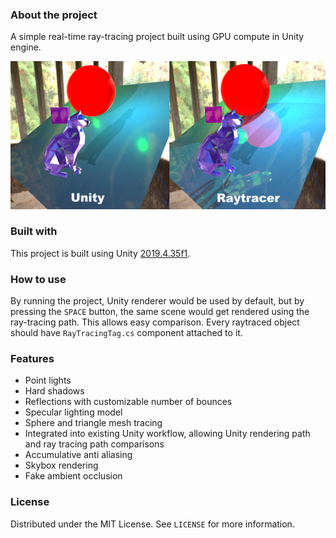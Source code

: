 ### About the project
A simple real-time ray-tracing project built using GPU compute in Unity engine.
  
![Product Name Screen Shot][product-screenshot]

### Built with
This project is built using Unity [2019.4.35f1](https://unity3d.com/get-unity/download/archive).

### How to use
By running the project, Unity renderer would be used by default, but by pressing the `SPACE` button, the same scene would get rendered using the ray-tracing path.
This allows easy comparison. Every raytraced object should have `RayTracingTag.cs` component attached to it.

### Features
* Point lights
* Hard shadows
* Reflections with customizable number of bounces
* Specular lighting model
* Sphere and triangle mesh tracing
* Integrated into existing Unity workflow, allowing Unity rendering path and ray tracing path comparisons
* Accumulative anti aliasing
* Skybox rendering
* Fake ambient occlusion

### License
Distributed under the MIT License. See `LICENSE` for more information.

[product-screenshot]: Assets/Textures/ur.png

